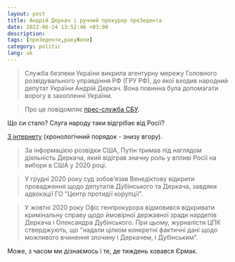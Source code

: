 ```yaml
---
layout: post
title: Андрій Деркач і ручний прокурор преЗедента
date: 2022-06-24 13:52:46 +03:00
description: 
tags: [преЗеденте,ракуЖопи]
category: politic
lang: uk
---
```


> Служба безпеки України викрила агентурну мережу Головного розвідувального управдіння РФ (ГРУ РФ), до якої входив народний депутат України Андрій Деркач. Вона повинна була допомагати ворогу в захопленні України.

> Про це повідомляє [прес-служба СБУ](https://t.me/SBUkr/4509).

Що си стало?
Слуга народу таки відгрібає від Росії?

[З інтернету](https://www.chesno.org/politician/105/) (хронологічний порядок - знизу вгору).

>За інформацією розвідки США, Путін тримав під наглядом діяльність Деркача, який відіграв значну роль у впливі Росії на вибори в США у 2020 році.

> У грудні 2020 року суд зобов’язав Венедіктову відкрити провадження щодо депутатів Дубінського та Деркача, завдяки адвокації ГО  "Центр протидії корупції".

> У жовтні 2020 року Офіс генпрокурора відмовився відкривати кримінальну справу щодо ймовірної державної зради нардепів Деркача і Олександра Дубінського. При цьому, журналісти ЦПК стверджують, що "надали цілком конкретні фактичні дані щодо можливого вчинення злочину і Деркачем, і Дубінським".

Може, з часом ми дізнаємось і те, де тиждень ховався Єрмак.
